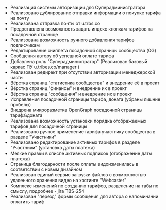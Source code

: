 - Реализация системы авторизации для Суперадминистратора
- Реализовано дублирование отправки информации о покупке тарифа на почту
- Реализована отправка почты от u.trbs.co
- Предоставлена возможность задать индекс кнопкам тарифов на посадочной странице
- Реализована возможность ручного добавления тарифов подписчикам
- Редактирование сниппета посадочной страницы сообщества (OG)
- Сообщения автору об успешной оплате тарифа
- Добавлена роль "Суперадминистратор" (Реализован базовый каркас ПУ u.tribes.co/manager )
- Реализован редирект при отсутствии авторизации менеджерской части
- Вёрстка страниц "статистика сообщества" и внедрение её в проект
- Вёрстка страниц "финансы" и внедрение их в проект
- Вёрстка страниц "сообщения" и внедрение их в проект
- Исправления посадочной страницы тарифа, доната (убраны лишние пробелы)
- Внедрена микроразметка OpenGraph посадочной страницы тарифа\доната
- Реализована возможность установки порядка отображаемых тарифов для посадочной страницы
- Реализовано ручное применение тарифа участнику сообщества в разделе "Участники"
- Реализовано редактирование активных тарифов в разделе "Участники" (установка даты платежа)
- Мелкие правки в списпе активных подписок (отображение даты платежа)
- Страница благодарности после оплаты видоизменилась в соответствии с новым дизайном
- Реализован единый сервис загрузки файлов с возможностью удаленного хранения видео на хостинге "Webcaster"
- Комплекс изменений по созданию тарифов, разделение на табы по смыслу, подробнее - jira TBS-254
- Реализован "перезд" формы сообщения для автора о напоминании оплатить тариф